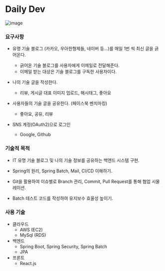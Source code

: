 # Daily Dev

![image](https://user-images.githubusercontent.com/51324045/225675633-f10adb35-46c6-4a28-8856-8d6f5f745037.png)


### 요구사항
* 유명 기술 블로그 (카카오, 우아한형제들, 네이버 등...)를 매일 1번 씩 최신 글을 긁어온다. 
  * 긁어온 기술 블로그를 사용자에게 이메일로 전달해준다.
  * 이메일 받는 대상은 기술 블로그를 구독한 사용자이다.
  
* 나의 기술 글을 작성한다.
  * 리뷰, 게시글 대표 이미지 업로드, 해시태그, 좋아요

* 사용자들의 기술 글을 공유한다. (페이스북 벤치마킹)
  * 좋아요, 공유, 리뷰

* SNS 계정(OAuth2)으로 로그인 
  * Google, Github


### 기술적 목적
  * IT 유명 기술 블로그 및 나의 기술 정보를 공유하는 백엔드 시스템 구현.
  
  * Spring의 원리, Spring Batch, Mail, CI/CD 이해하기.
  
  * Git을 활용하여 이슈별로 Branch 관리, Commit, Pull Request를 통해 협업 시물레이션.
  
  * Batch 테스트 코드를 작성하여 유지보수 효울성 높이기.

### 사용 기술 
* 클라우드
  * AWS (EC2)
  * MySql (RDS)
* 백엔드
  * Spring Boot, Spring Security, Spring Batch
  * JPA 
* 프론트
  * React.js
